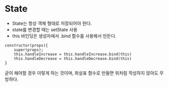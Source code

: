 # State 

- State는 항상 객체 형태로 저장되어야 한다.
- state를 변경할 때는 setState 사용
- this 바인딩은 생성자에서 .bind 함수를 사용해서 만든다. 

```react
constructor(props){
    super(props);
    this.handleIncrease = this.handleIncrease.bind(this)
    this.handleDecrease = this.handleDecrease.bind(this)
}
```

굳이 해야할 경우 이렇게 하는 것이며, 화살표 함수로 만들면 위처럼 작성하지 않아도 무방하다. 